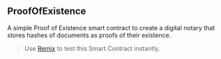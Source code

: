 ## ProofOfExistence
A simple Proof of Existence smart contract to create a digital notary that stores hashes of documents as proofs of their existence.
> Use [Remix](http://remix.ethereum.org/) to test this Smart Contract instantly.
